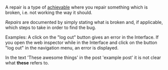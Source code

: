 A repair is a type of [achievable](https://github.com/newatoms/guides/blob/ready/glossary/achievable.md) where you repair something which is broken, i.e. not working the way it should.

*Repairs* are documented by simply stating what is broken and, if applicable, which steps to take in order to find the bug.

Examples: 
A click on the "log out" button gives an error in the Interface. If you open the web inspector while in the Interface and click on the button "log out" in the navigation menu, an error is displayed.

In the text 'These awesome things' in the post 'example post' it is not clear what **these** refers to.
